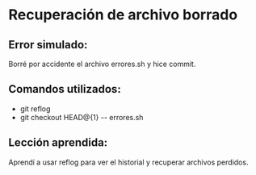 # Recuperación de archivo borrado

## Error simulado:
Borré por accidente el archivo errores.sh y hice commit.

## Comandos utilizados:
- git reflog
- git checkout HEAD@{1} -- errores.sh

## Lección aprendida:
Aprendí a usar reflog para ver el historial y recuperar archivos perdidos.
